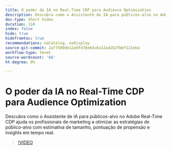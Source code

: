 ```yaml
---
title: O poder da IA no Real-Time CDP para Audience Optimization
description: Descubra como o Assistente de IA para públicos-alvo no Adobe Real-Time CDP ajuda os profissionais de marketing a otimizar as estratégias de público-alvo com estimativa de tamanho, pontuação de propensão e insights em tempo real.
doc-type: Short Video
duration: 110
index: false
hide: true
hidefromtoc: true
recommendations: noCatalog, noDisplay
source-git-commit: 2af7500de12a9fd78e64c6a12a42b2fbbf121eba
workflow-type: tm+mt
source-wordcount: '66'
ht-degree: 0%

---
```



# O poder da IA no Real-Time CDP para Audience Optimization

Descubra como o Assistente de IA para públicos-alvo no Adobe Real-Time CDP ajuda os profissionais de marketing a otimizar as estratégias de público-alvo com estimativa de tamanho, pontuação de propensão e insights em tempo real.

<!-- 62_S508_3442517_109_the-power-of-ai-in-realtime-cdp-for-audience-optimization -->
>[!VIDEO](https://video.tv.adobe.com/v/3458207/?learn=on&enablevpops=true)
